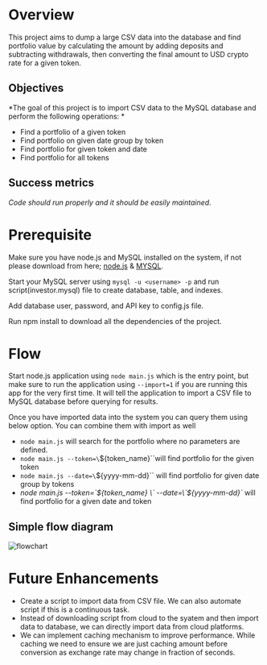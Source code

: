 # Overview

This project aims to dump a large CSV data into the database and find portfolio value by calculating the amount by adding deposits and subtracting withdrawals, then converting the final amount to USD crypto rate for a given token.

## Objectives

*The goal of this project is to import CSV data to the MySQL database and perform the following operations: *

* Find a portfolio of a given token
* Find portfolio on given date group by token
* Find portfolio for given token and date
* Find portfolio for all tokens

## Success metrics

*Code should run properly and it should be easily maintained.*

# Prerequisite

Make sure you have node.js and MySQL installed on the system, if not please download from here; [node.js](https://nodejs.org/en/download/) & [MYSQL](https://www.mysql.com/downloads/).

Start your MySQL server using `mysql -u <username> -p` and run script(investor.mysql) file to create database, table, and indexes. 

Add database user, password, and API key to config.js file.

Run npm install to download all the dependencies of the project.

# Flow

Start node.js application using `node main.js` which is the entry point, but make sure to run the application using `--import=1` if you are running this app for the very first time. It will tell the application to import a CSV file to MySQL database before querying for results. 

Once you have imported data into the system you can query them using below option. You can combine them with import as well

* `node main.js` will search for the portfolio where no parameters are defined.
* `node main.js --token=\`${token_name}\``will find portfolio for the given token  
* `node main.js --date=\`${yyyy-mm-dd}\`` will find portfolio for given date group by tokens
* *node main.js --token=\`${token_name} \` --date=\`${yyyy-mm-dd}\`* will find portfolio for a given date and token

## Simple flow diagram 

![flowchart](https://user-images.githubusercontent.com/6748244/129595784-2347671f-6919-4be4-ab03-754518523d64.png)

# Future Enhancements

* Create a script to import data from CSV file. We can also automate script if this is a continuous task.
* Instead of downloading script from cloud to the syatem and then import data to database, we can directly import data from cloud platforms.
* We can implement caching mechanism to improve performance. While caching we need to ensure we are just caching amount before conversion as exchange rate may change in fraction of seconds.
